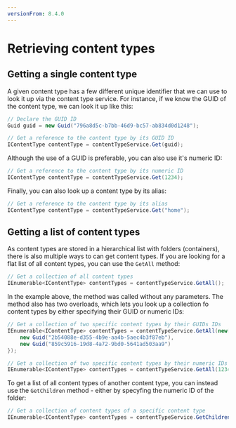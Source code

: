 ```yaml
---
versionFrom: 8.4.0
---
```


# Retrieving content types

## Getting a single content type

A given content type has a few different unique identifier that we can use to look it up via the content type service. For instance, if we know the GUID of the content type, we can look it up like this:

```C#
// Declare the GUID ID
Guid guid = new Guid("796a8d5c-b7bb-46d9-bc57-ab834d0d1248");

// Get a reference to the content type by its GUID ID
IContentType contentType = contentTypeService.Get(guid);
```

Although the use of a GUID is preferable, you can also use it's numeric ID:

```C#
// Get a reference to the content type by its numeric ID
IContentType contentType = contentTypeService.Get(1234); 
```


Finally, you can also look up a content type by its alias:

```C#
// Get a reference to the content type by its alias
IContentType contentType = contentTypeService.Get("home");
```

## Getting a list of content types

As content types are stored in a hierarchical list with folders (containers), there is also multiple ways to can get content types. If you are looking for a flat list of all content types, you can use the `GetAll` method:

```C#
// Get a collection of all content types
IEnumerable<IContentType> contentTypes = contentTypeService.GetAll();
```

In the example above, the method was called without any parameters. The method also has two overloads, which lets you look up a collection fo content types by either specifying their GUID or numeric IDs:

```C#
// Get a collection of two specific content types by their GUIDs IDs
IEnumerable<IContentType> contentTypes = contentTypeService.GetAll(new[] {
    new Guid("2b54088e-d355-4b9e-aa4b-5aec4b3f87eb"),
    new Guid("859c5916-19d8-4a72-9bd0-5641ad503aa9")
});
```

```C#
// Get a collection of two specific content types by their numeric IDs
IEnumerable<IContentType> contentTypes = contentTypeService.GetAll(1234, 1235);
```

To get a list of all content types of another content type, you can instead use the `GetChildren` method - either by specyfing the numeric ID of the folder:

```C#
// Get a collection of content types of a specific content type
IEnumerable<IContentType> contentTypes = contentTypeService.GetChildren(1232);
```

